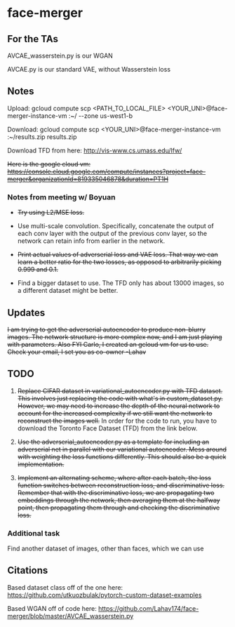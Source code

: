 # face-merger

## For the TAs

AVCAE_wasserstein.py is our WGAN

AVCAE.py is our standard VAE, without Wasserstein loss

## Notes

Upload:
gcloud compute scp <PATH_TO_LOCAL_FILE> <YOUR_UNI>@face-merger-instance-vm	:~/ --zone us-west1-b

Download:
gcloud compute scp <YOUR_UNI>@face-merger-instance-vm	:~/results.zip results.zip 

Download TFD from here: http://vis-www.cs.umass.edu/lfw/

~~Here is the google cloud vm: https://console.cloud.google.com/compute/instances?project=face-merger&organizationId=819335046878&duration=PT1H~~

### Notes from meeting w/ Boyuan

- ~~Try using L2/MSE loss.~~

- Use multi-scale convolution. Specifically, concatenate the output of each conv layer with the output of the previous conv layer, so the network can retain info from earlier in the network.

- ~~Print actual values of adverserial loss and VAE loss. That way we can learn a better ratio for the two losses, as opposed to arbitrarily picking 0.999 and 0.1.~~

- Find a bigger dataset to use. The TFD only has about 13000 images, so a different dataset might be better.

## Updates

~~I am trying to get the adverserial autoencoder to produce non-blurry images. The network structure is more complex now, and I am just playing with parameters. Also FYI Carlo, I created an gcloud vm for us to use. Check your email, I set you as co-owner -Lahav~~

## TODO
1. ~~Replace CIFAR dataset in variational_autoencoder.py with TFD dataset. This involves just replacing the code with what's in custom_dataset.py. However, we may need to increase the depth of the neural network to account for the increased complexity if we still want the network to reconstruct the images well.~~ In order for the code to run, you have to download the Toronto Face Dataset (TFD) from the link below.

2. ~~Use the adverserial_autoencoder.py as a template for including an adverserial net in parallel with our variational autoencoder. Mess around with weighting the loss functions differently. This should also be a quick implementation.~~

3. ~~Implement an alternating scheme, where after each batch, the loss function switches between reconstruction loss, and discriminative loss. Remember that with the discriminative loss, we are propagating two embeddings through the network, then averaging them at the halfway point, then propagating them through and checking the discriminative loss.~~

### Additional task
Find another dataset of images, other than faces, which we can use

## Citations

Based dataset class off of the one here: https://github.com/utkuozbulak/pytorch-custom-dataset-examples

Based WGAN off of code here: https://github.com/Lahav174/face-merger/blob/master/AVCAE_wasserstein.py
